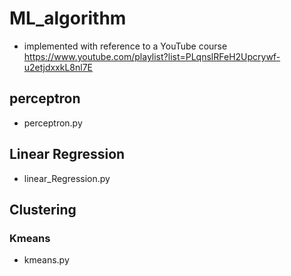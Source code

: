 # ML_algorithm
+ implemented with reference to a YouTube course
https://www.youtube.com/playlist?list=PLqnslRFeH2Upcrywf-u2etjdxxkL8nl7E

## perceptron
+ perceptron.py

## Linear Regression
+ linear_Regression.py

## Clustering
### Kmeans
+ kmeans.py